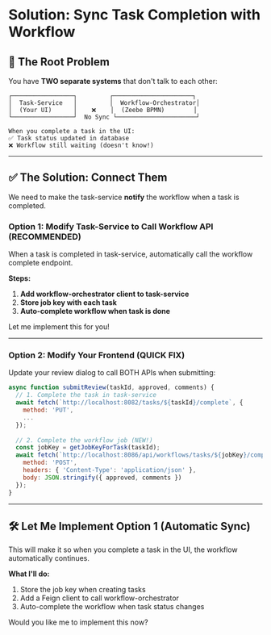 # Solution: Sync Task Completion with Workflow

## 🔴 **The Root Problem**

You have **TWO separate systems** that don't talk to each other:

```
┌─────────────────┐         ┌──────────────────────┐
│  Task-Service   │         │  Workflow-Orchestrator│
│  (Your UI)      │    ❌    │  (Zeebe BPMN)        │
└─────────────────┘  No Sync └──────────────────────┘

When you complete a task in the UI:
✅ Task status updated in database
❌ Workflow still waiting (doesn't know!)
```

---

## ✅ **The Solution: Connect Them**

We need to make the task-service **notify** the workflow when a task is completed.

### Option 1: Modify Task-Service to Call Workflow API (RECOMMENDED)

When a task is completed in task-service, automatically call the workflow complete endpoint.

**Steps:**

1. **Add workflow-orchestrator client to task-service**
2. **Store job key with each task**
3. **Auto-complete workflow when task is done**

Let me implement this for you!

---

### Option 2: Modify Your Frontend (QUICK FIX)

Update your review dialog to call BOTH APIs when submitting:

```javascript
async function submitReview(taskId, approved, comments) {
  // 1. Complete the task in task-service
  await fetch(`http://localhost:8082/tasks/${taskId}/complete`, {
    method: 'PUT',
    ...
  });
  
  // 2. Complete the workflow job (NEW!)
  const jobKey = getJobKeyForTask(taskId);
  await fetch(`http://localhost:8086/api/workflows/tasks/${jobKey}/complete`, {
    method: 'POST',
    headers: { 'Content-Type': 'application/json' },
    body: JSON.stringify({ approved, comments })
  });
}
```

---

## 🛠️ **Let Me Implement Option 1 (Automatic Sync)**

This will make it so when you complete a task in the UI, the workflow automatically continues.

**What I'll do:**
1. Store the job key when creating tasks
2. Add a Feign client to call workflow-orchestrator
3. Auto-complete the workflow when task status changes

Would you like me to implement this now?
